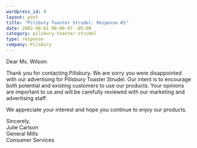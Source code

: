 ```yaml
--- 
wordpress_id: 9
layout: post
title: "Pilsbury Toaster Strudel: Response #1"
date: 2002-08-01 00:00:47 -05:00
category: pilsbury-toaster-strudel
type: response
company: Pilsbury
---
```

Dear Ms. Wilson:

Thank you for contacting Pillsbury.  We are sorry you were disappointed with our advertising for Pillsbury Toaster Strudel.  Our intent is to encourage both potential and existing customers to use our products.  Your opinions are important to us and will be carefully reviewed with our marketing and advertising staff.

We appreciate your interest and hope you continue to enjoy our products.

Sincerely,    
Julie Carlson  
General Mills  
Consumer Services
